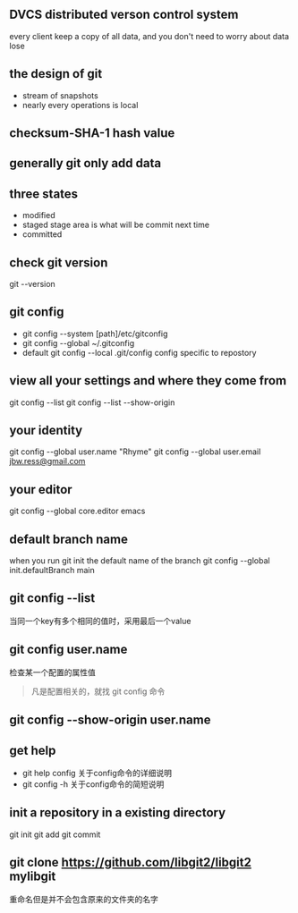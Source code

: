 ## DVCS distributed verson control system

every client keep a copy of all data, and you don't need to worry about data lose

## the design of git
- stream of snapshots
- nearly every operations is local

## checksum-SHA-1 hash value

## generally git only add data

## three states
- modified
- staged
stage area is what will be commit next time
- committed

## check git version
git --version

## git config

- git config --system [path]/etc/gitconfig
- git config --global ~/.gitconfig
- default git config --local .git/config config specific to repostory

## view all your settings and where they come from 
git config --list
git config --list --show-origin

## your identity

git config --global user.name "Rhyme"
git config --global user.email jbw.ress@gmail.com

## your editor

git config --global core.editor emacs

## default branch name
when you run git init the default name of the branch
git config --global init.defaultBranch main

## git config --list

当同一个key有多个相同的值时，采用最后一个value

## git config user.name
检查某一个配置的属性值

> 凡是配置相关的，就找 git config 命令

## git config --show-origin user.name

## get help

- git help config 关于config命令的详细说明
- git config -h 关于config命令的简短说明

## init a repository in a existing directory
git init
git add
git commit

## git clone https://github.com/libgit2/libgit2 mylibgit
重命名但是并不会包含原来的文件夹的名字

